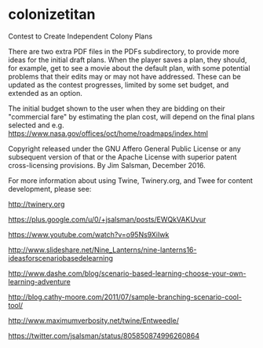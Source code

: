 # colonizetitan
Contest to Create Independent Colony Plans

There are two extra PDF files in the PDFs subdirectory, to provide more ideas for the initial draft plans. When the player saves a plan, they should, for example, get to see a movie about the default plan, with some potential problems that their edits may or may not have addressed. These can be updated as the contest progresses, limited by some set budget, and extended as an option.

The initial budget shown to the user when they are bidding on their "commercial fare" by estimating the plan cost, will depend on the final plans selected and e.g. https://www.nasa.gov/offices/oct/home/roadmaps/index.html

Copyright released under the GNU Affero General Public License or any subsequent version of that or the Apache License with superior patent cross-licensing provisions. By Jim Salsman, December 2016.

For more information about using Twine, Twinery.org, and Twee for content development, please see:

http://twinery.org

https://plus.google.com/u/0/+jsalsman/posts/EWQkVAKUvur

https://www.youtube.com/watch?v=o95Ns9XiIwk

http://www.slideshare.net/Nine_Lanterns/nine-lanterns16-ideasforscenariobasedelearning

http://www.dashe.com/blog/scenario-based-learning-choose-your-own-learning-adventure

http://blog.cathy-moore.com/2011/07/sample-branching-scenario-cool-tool/

http://www.maximumverbosity.net/twine/Entweedle/

https://twitter.com/jsalsman/status/805850874996260864
